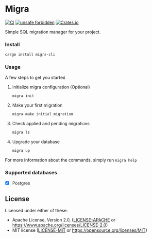 # Migra

[![CI](https://github.com/pleshevskiy/migra/actions/workflows/rust.yml/badge.svg?branch=main)](https://github.com/pleshevskiy/migra/actions/workflows/rust.yml)
[![unsafe forbidden](https://img.shields.io/badge/unsafe-forbidden-success.svg)](https://github.com/rust-secure-code/safety-dance/)
[![Crates.io](https://img.shields.io/badge/crates.io-v0.1.3-blue.svg?longCache=true)](https://crates.io/crates/migra-cli)

Simple SQL migration manager for your project.

### Install

```bash
cargo install migra-cli
```


### Usage

A few steps to get you started

1. Initialize migra configuration (Optional)
    ```bash
    migra init
    ```
2. Make your first migration
    ```bash
    migra make initial_migration
    ```
3. Check applied and pending migrations
    ```bash
    migra ls
    ```
4. Upgrade your database
    ```bash
    migra up
    ```

For more information about the commands, simply run `migra help`

### Supported databases

- [x] Postgres


## License

Licensed under either of these:

 * Apache License, Version 2.0, ([LICENSE-APACHE](LICENSE_APACHE) or
   https://www.apache.org/licenses/LICENSE-2.0)
 * MIT license ([LICENSE-MIT](LICENSE_MIT) or
   https://opensource.org/licenses/MIT)
